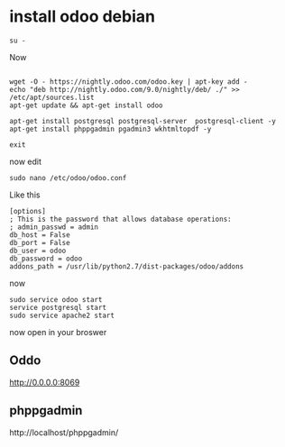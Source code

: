 # install odoo debian 
```
su -
```

Now 

```

wget -O - https://nightly.odoo.com/odoo.key | apt-key add -
echo "deb http://nightly.odoo.com/9.0/nightly/deb/ ./" >> /etc/apt/sources.list
apt-get update && apt-get install odoo

apt-get install postgresql postgresql-server  postgresql-client -y
apt-get install phppgadmin pgadmin3 wkhtmltopdf -y

exit
```

now edit 
```
sudo nano /etc/odoo/odoo.conf
```
Like this

```
[options]
; This is the password that allows database operations:
; admin_passwd = admin
db_host = False
db_port = False
db_user = odoo
db_password = odoo
addons_path = /usr/lib/python2.7/dist-packages/odoo/addons
```
now

```
sudo service odoo start
service postgresql start
sudo service apache2 start

```

now open in your broswer 
## Oddo
http://0.0.0.0:8069

## phppgadmin 
http://localhost/phppgadmin/


